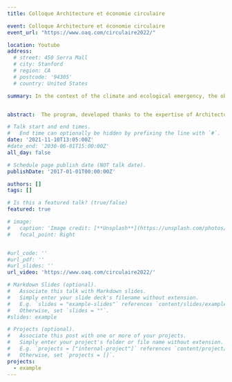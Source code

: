 ```yaml
---
title: Colloque Architecture et économie circulaire

event: Colloque Architecture et économie circulaire
event_url: "https://www.oaq.com/circulaire2022/"

location: Youtube
address:
  # street: 450 Serra Mall
  # city: Stanford
  # region: CA
  # postcode: '94305'
  # country: United States

summary: In the context of the climate and ecological emergency, the objective of this day is to encourage professionals in the field of architecture and planning to adopt more sustainable practices thanks to the circular economy.


abstract:  The program, developed thanks to the expertise of Architecture Sans Frontières Québec, will bring together some fifteen professionals from Québec, Canada, France and Belgium who will present innovative practices and case studies corresponding to the major stages of the cycle of building life. The recent file of the magazine Esquisses, “Towards a circular architecture”, already gives a foretaste of the issues raised. This symposium is part of the approach The architect facing the socio-ecological transition, initiated by the Order in the fall of 2021.

# Talk start and end times.
#   End time can optionally be hidden by prefixing the line with `#`.
date: '2021-11-10T13:05:00Z'
#date_end: '2030-06-01T15:00:00Z'
all_day: false

# Schedule page publish date (NOT talk date).
publishDate: '2017-01-01T00:00:00Z'

authors: []
tags: []

# Is this a featured talk? (true/false)
featured: true

# image:
#   caption: 'Image credit: [**Unsplash**](https://unsplash.com/photos/bzdhc5b3Bxs)'
#   focal_point: Right


#url_code: ''
#url_pdf: ''
#url_slides: ''
url_video: 'https://www.oaq.com/circulaire2022/'

# Markdown Slides (optional).
#   Associate this talk with Markdown slides.
#   Simply enter your slide deck's filename without extension.
#   E.g. `slides = "example-slides"` references `content/slides/example-slides.md`.
#   Otherwise, set `slides = ""`.
#slides: example

# Projects (optional).
#   Associate this post with one or more of your projects.
#   Simply enter your project's folder or file name without extension.
#   E.g. `projects = ["internal-project"]` references `content/project/deep-learning/index.md`.
#   Otherwise, set `projects = []`.
projects:
  - example 
---
```




